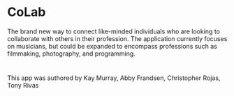 # CoLab
The brand new way to connect like-minded individuals who are looking to collaborate with others in their profession. The application currently focuses on musicians, but could be expanded to encompass professions such as filmmaking, photography, and programming.

# 
This app was authored by Kay Murray, Abby Frandsen, Christopher Rojas, Tony Rivas

